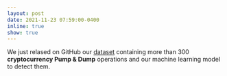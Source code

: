 ```yaml
---
layout: post
date: 2021-11-23 07:59:00-0400
inline: true
show: true
---
```


We just relased on GitHub our <a href="https://github.com/SystemsLab-Sapienza/pump-and-dump-dataset" target="blank">dataset</a> containing more than 300 <strong>cryptocurrency Pump & Dump</strong> operations and our machine learning model to detect them.
